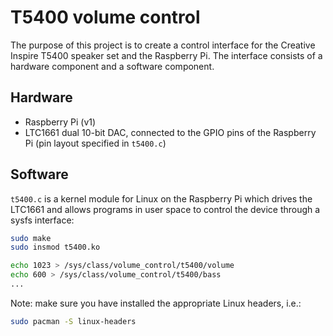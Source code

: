 # T5400 volume control
The purpose of this project is to create a control interface for the Creative Inspire T5400 speaker set and the Raspberry Pi. The interface consists of a hardware component and a software component.

## Hardware
* Raspberry Pi (v1)
* LTC1661 dual 10-bit DAC, connected to the GPIO pins of the Raspberry Pi (pin layout specified in `t5400.c`)

## Software
`t5400.c` is a kernel module for Linux on the Raspberry Pi which drives the LTC1661 and allows programs in user space to control the device through a sysfs interface:

```bash
sudo make
sudo insmod t5400.ko

echo 1023 > /sys/class/volume_control/t5400/volume
echo 600 > /sys/class/volume_control/t5400/bass
...
```

Note: make sure you have installed the appropriate Linux headers, i.e.:
```bash
sudo pacman -S linux-headers
```
